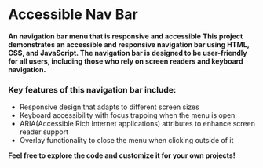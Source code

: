 # Accessible Nav Bar
**An navigation bar menu that is responsive and accessible**
**This project demonstrates an accessible and responsive navigation bar using HTML, CSS, and JavaScript. The navigation bar is designed to be user-friendly for all users, including those who rely on screen readers and keyboard navigation.**

### Key features of this navigation bar include:
- Responsive design that adapts to different screen sizes
- Keyboard accessibility with focus trapping when the menu is open
- ARIA(Accessible Rich Internet applications) attributes to enhance screen reader support
- Overlay functionality to close the menu when clicking outside of it

**Feel free to explore the code and customize it for your own projects!**


